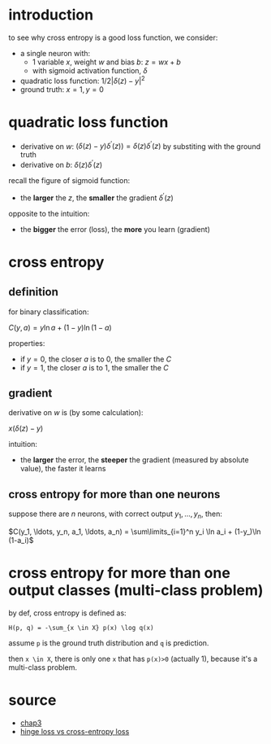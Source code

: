 # introduction

to see why cross entropy is a good loss function, we consider:

- a single neuron with:
  - 1 variable $`x`$, weight $`w`$ and bias $`b`$: $`z=wx+b`$
  - with sigmoid activation function, $`\delta`$
- quadratic loss function: $`1/2 |\delta(z) - y|^2`$
- ground truth: $`x=1, y=0`$

# quadratic loss function

- derivative on $`w`$: $`(\delta(z)-y)\delta^{'}(z))=\delta(z) \delta^{'}(z)`$ by substiting with the ground truth
- derivative on $`b`$: $`\delta(z) \delta^{'}(z)`$

recall the figure of sigmoid function:

- the **larger** the $`z`$, the **smaller** the gradient $`\delta^{'}(z)`$

opposite to the intuition:

- the **bigger** the error (loss), the **more** you learn (gradient)

# cross entropy

## definition

for binary classification: 

$`C(y, a) =y \ln a + (1-y)\ln (1-a)`$

properties:

- if $`y=0`$, the closer $`a`$ is to 0, the smaller the $`C`$
- if $`y=1`$, the closer $`a`$ is to 1, the smaller the $`C`$


## gradient

derivative on $`w`$ is (by some calculation):

$`x (\delta(z)-y)`$

intuition:

- the **larger** the error, the **steeper** the gradient (measured by absolute value), the faster it learns

## cross entropy for more than one neurons

suppose there are $`n`$ neurons, with correct output $`y_1, ..., y_n`$, then:

$`C(y_1, \ldots, y_n, a_1, \ldots, a_n) = \sum\limits_{i=1}^n y_i \ln a_i + (1-y_)\ln (1-a_i)`$

# cross entropy for more than one output classes (multi-class problem)

by def, cross entropy is defined as:

`H(p, q) = -\sum_{x \in X} p(x) \log q(x)`

assume `p` is the ground truth distribution and `q` is prediction. 

then `x \in X`, there is only one `x` that has `p(x)>0` (actually 1), because it's a multi-class problem. 



# source

- [chap3](http://neuralnetworksanddeeplearning.com/chap3.html)
- [hinge loss vs cross-entropy loss](http://cs231n.github.io/linear-classify/#svmvssoftmax)

